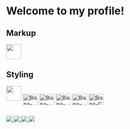 # Welcome to my profile!

## Markup

<img width="40" src="https://cdn.jsdelivr.net/gh/devicons/devicon/icons/html5/html5-original.svg" />

## Styling

<img width="40" src="https://cdn.jsdelivr.net/gh/devicons/devicon/icons/css3/css3-original.svg" />

<div style="display: inline-block"> <br>
  <img align="center" alt="Bispo-HTML" height="30" width="40" src="https://cdn.jsdelivr.net/gh/devicons/devicon/icons/html5/html5-original.svg" />
  <img align="center" alt="Bispo-CSS" height="30" width="40" src="https://cdn.jsdelivr.net/gh/devicons/devicon/icons/css3/css3-original.svg" />
  <img align="center" alt="Bispo-JavaScript" height="30" width="40" src="https://cdn.jsdelivr.net/gh/devicons/devicon/icons/javascript/javascript-original.svg" />
  <img align="center" alt="Bispo-Python" height="30" width="40" src="https://cdn.jsdelivr.net/gh/devicons/devicon/icons/python/python-original.svg" />
  <img align="center" alt="Bispo-C" height="30" width="40" src="https://cdn.jsdelivr.net/gh/devicons/devicon/icons/c/c-original.svg" />
</div>

 ##

<div>
  <a href="https://linkedin.com/in/marcusvbbarbosa/" target="_blank">
    <img src="https://img.shields.io/badge/LinkedIn-0077B5?style=for-the-badge&logo=linkedin&logoColor=white">
  </a>
  <a href="https://www.instagram.com/vinicius.bispoo/" target="_blank">
    <img src="https://img.shields.io/badge/Instagram-E4405F?style=for-the-badge&logo=instagram&logoColor=white">
  </a>
  <a href="mailto:bispodevacct@gmail.com" target="_blank">
    <img src="https://img.shields.io/badge/Gmail-D14836?style=for-the-badge&logo=gmail&logoColor=white">
  </a>
  <a href="https://wa.me/qr/TECQPVOSZVBLG1" target="_blank">
    <img src="https://img.shields.io/badge/WhatsApp-25D366?style=for-the-badge&logo=whatsapp&logoColor=white">
  </a>
</div>
